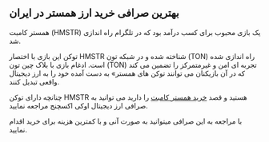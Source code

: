 

## بهترین صرافی خرید ارز همستر در ایران

همستر کامبت (HMSTR) یک بازی محبوب برای کسب درآمد بود که در تلگرام راه اندازی شد.

توکن این بازی با اختصار HMSTR شناخته شده و در شبکه تون (TON) راه اندازی شده است. ادغام بازی با بلاک چین تون (TON) تجربه ای امن و غیرمتمرکز را تضمین می کند که در آن بازیکنان می توانند توکن های همستر» به دست آمده خود را به ارز دیجیتال واقعی تبدیل کنند.

چنانچه دارای توکن HMSTR هستید و قصد [خرید همستر کامبت](https://ok-ex.io/buy-and-sell/HAMSTER/) را دارید می توانید به صرافی ارز دیجیتال اوکی اکسچنج مراجعه نمایید.

با مراجعه به این صرافی میتوانید به صورت آنی و با کمترین هزینه برای خرید اقدام نمایید.
